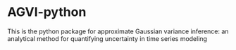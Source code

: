 # AGVI-python
This is the python package for approximate Gaussian variance inference: an analytical method for quantifying uncertainty in time series modeling
